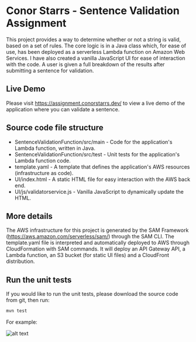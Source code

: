 # Conor Starrs - Sentence Validation Assignment

This project provides a way to determine whether or not a string is valid, based on a set of rules. The core logic is in a Java class which, for ease of use, has been deployed as a serverless Lambda function on Amazon Web Services. I have also created a vanilla JavaScript UI for ease of interaction with the code. A user is given a full breakdown of the results after submitting a sentence for validation.

## Live Demo

Please visit https://assignment.conorstarrs.dev/ to view a live demo of the application where you can validate a sentence.

## Source code file structure

- SentenceValidationFunction/src/main - Code for the application's Lambda function, written in Java.
- SentenceValidationFunction/src/test - Unit tests for the application's Lambda function code. 
- template.yaml - A template that defines the application's AWS resources (infrastructure as code). 
- UI/index.html - A static HTML file for easy interaction with the AWS back end.
- UI/js/validatorservice.js - Vanilla JavaScript to dynamically update the HTML.

## More details

The AWS infrastructure for this project is generated by the SAM Framework (https://aws.amazon.com/serverless/sam/) through the SAM CLI. The template.yaml file is interpreted and automatically deployed to AWS through CloudFormation with SAM commands. It will deploy an API Gateway API, a Lambda function, an S3 bucket (for static UI files) and a CloudFront distribution.

## Run the unit tests

If you would like to run the unit tests, please download the source code from git, then run:

```bash
mvn test
```

For example:

![alt text](https://assignment.conorstarrs.dev/images/unit-tests.png)
